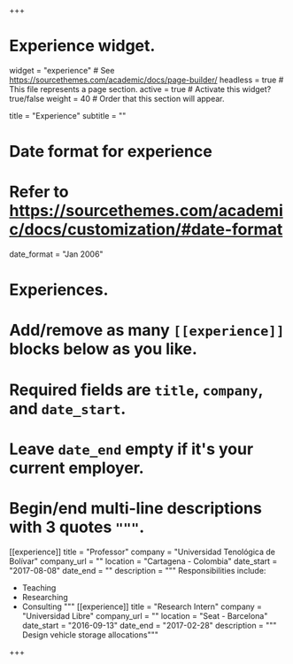 +++
# Experience widget.
widget = "experience"  # See https://sourcethemes.com/academic/docs/page-builder/
headless = true  # This file represents a page section.
active = true  # Activate this widget? true/false
weight = 40  # Order that this section will appear.

title = "Experience"
subtitle = ""

# Date format for experience
#   Refer to https://sourcethemes.com/academic/docs/customization/#date-format
date_format = "Jan 2006"

# Experiences.
#   Add/remove as many `[[experience]]` blocks below as you like.
#   Required fields are `title`, `company`, and `date_start`.
#   Leave `date_end` empty if it's your current employer.
#   Begin/end multi-line descriptions with 3 quotes `"""`.
[[experience]]
  title = "Professor"
  company = "Universidad Tenológica de Bolívar"
  company_url = ""
  location = "Cartagena - Colombia"
  date_start = "2017-08-08"
  date_end = ""
  description = """
  Responsibilities include:
  
  * Teaching
  * Researching
  * Consulting
  """
[[experience]]
  title = "Research Intern"
  company = "Universidad Libre"
  company_url = ""
  location = "Seat - Barcelona"
  date_start = "2016-09-13"
  date_end = "2017-02-28"
  description = """ Design vehicle storage allocations"""

+++
